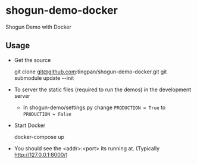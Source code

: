 # shogun-demo-docker

Shogun Demo with Docker

## Usage

- Get the source

    git clone git@github.com:tingpan/shogun-demo-docker.git
    git submodule update --init
    
- To server the static files (required to run the demos) in the development server
	- In shogun-demo/settings.py change `PRODUCTION = True` to `PRODUCTION = False` 

- Start Docker

    docker-compose up
    
- You should see the \<addr\>:\<port\> its running at. (Typically http://127.0.0.1:8000/)
